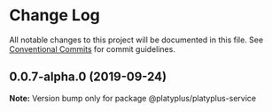 # Change Log

All notable changes to this project will be documented in this file.
See [Conventional Commits](https://conventionalcommits.org) for commit guidelines.

## 0.0.7-alpha.0 (2019-09-24)

**Note:** Version bump only for package @platyplus/platyplus-service

